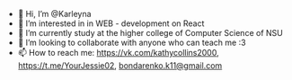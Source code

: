 - 👋 Hi, I’m @Karleyna
- 👀 I’m interested in  in WEB - development on React
- 🌱 I’m currently study at the higher college of Computer Science of NSU
- 💞️ I’m looking to collaborate with anyone who can teach me :3
- 📫 How to reach me: https://vk.com/kathycollins2000, https://t.me/YourJessie02, bondarenko.k11@gmail.com

<!---
Karleyna/Karleyna is a ✨ special ✨ repository because its `README.md` (this file) appears on your GitHub profile.
You can click the Preview link to take a look at your changes.
--->
